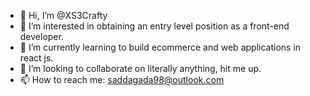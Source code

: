 - 👋 Hi, I’m @XS3Crafty
- 👀 I’m interested in obtaining an entry level position as a front-end developer.
- 🌱 I’m currently learning to build ecommerce and web applications in react js.
- 💞️ I’m looking to collaborate on literally anything, hit me up.
- 📫 How to reach me: saddagada98@outlook.com

<!---
XS3Crafty/XS3Crafty is a ✨ special ✨ repository because its `README.md` (this file) appears on your GitHub profile.
You can click the Preview link to take a look at your changes.
--->
